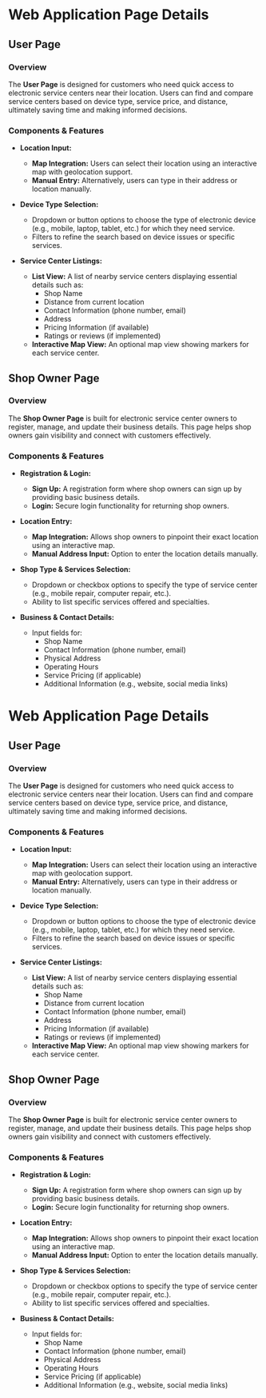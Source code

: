 # Web Application Page Details

## User Page

### Overview
The **User Page** is designed for customers who need quick access to electronic service centers near their location. Users can find and compare service centers based on device type, service price, and distance, ultimately saving time and making informed decisions.

### Components & Features

- **Location Input:**
  - **Map Integration:** Users can select their location using an interactive map with geolocation support.
  - **Manual Entry:** Alternatively, users can type in their address or location manually.

- **Device Type Selection:**
  - Dropdown or button options to choose the type of electronic device (e.g., mobile, laptop, tablet, etc.) for which they need service.
  - Filters to refine the search based on device issues or specific services.

- **Service Center Listings:**
  - **List View:** A list of nearby service centers displaying essential details such as:
    - Shop Name
    - Distance from current location
    - Contact Information (phone number, email)
    - Address
    - Pricing Information (if available)
    - Ratings or reviews (if implemented)
  - **Interactive Map View:** An optional map view showing markers for each service center.




## Shop Owner Page

### Overview
The **Shop Owner Page** is built for electronic service center owners to register, manage, and update their business details. This page helps shop owners gain visibility and connect with customers effectively.

### Components & Features

- **Registration & Login:**
  - **Sign Up:** A registration form where shop owners can sign up by providing basic business details.
  - **Login:** Secure login functionality for returning shop owners.

- **Location Entry:**
  - **Map Integration:** Allows shop owners to pinpoint their exact location using an interactive map.
  - **Manual Address Input:** Option to enter the location details manually.

- **Shop Type & Services Selection:**
  - Dropdown or checkbox options to specify the type of service center (e.g., mobile repair, computer repair, etc.).
  - Ability to list specific services offered and specialties.

- **Business & Contact Details:**
  - Input fields for:
    - Shop Name
    - Contact Information (phone number, email)
    - Physical Address
    - Operating Hours
    - Service Pricing (if applicable)
    - Additional Information (e.g., website, social media links)


# Web Application Page Details

## User Page

### Overview
The **User Page** is designed for customers who need quick access to electronic service centers near their location. Users can find and compare service centers based on device type, service price, and distance, ultimately saving time and making informed decisions.

### Components & Features

- **Location Input:**
  - **Map Integration:** Users can select their location using an interactive map with geolocation support.
  - **Manual Entry:** Alternatively, users can type in their address or location manually.

- **Device Type Selection:**
  - Dropdown or button options to choose the type of electronic device (e.g., mobile, laptop, tablet, etc.) for which they need service.
  - Filters to refine the search based on device issues or specific services.

- **Service Center Listings:**
  - **List View:** A list of nearby service centers displaying essential details such as:
    - Shop Name
    - Distance from current location
    - Contact Information (phone number, email)
    - Address
    - Pricing Information (if available)
    - Ratings or reviews (if implemented)
  - **Interactive Map View:** An optional map view showing markers for each service center.




## Shop Owner Page

### Overview
The **Shop Owner Page** is built for electronic service center owners to register, manage, and update their business details. This page helps shop owners gain visibility and connect with customers effectively.

### Components & Features

- **Registration & Login:**
  - **Sign Up:** A registration form where shop owners can sign up by providing basic business details.
  - **Login:** Secure login functionality for returning shop owners.

- **Location Entry:**
  - **Map Integration:** Allows shop owners to pinpoint their exact location using an interactive map.
  - **Manual Address Input:** Option to enter the location details manually.

- **Shop Type & Services Selection:**
  - Dropdown or checkbox options to specify the type of service center (e.g., mobile repair, computer repair, etc.).
  - Ability to list specific services offered and specialties.

- **Business & Contact Details:**
  - Input fields for:
    - Shop Name
    - Contact Information (phone number, email)
    - Physical Address
    - Operating Hours
    - Service Pricing (if applicable)
    - Additional Information (e.g., website, social media links)


